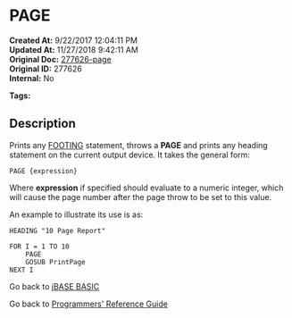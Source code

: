 # PAGE

**Created At:** 9/22/2017 12:04:11 PM  
**Updated At:** 11/27/2018 9:42:11 AM  
**Original Doc:** [277626-page](https://docs.jbase.com/36868-jbase-basic/277626-page)  
**Original ID:** 277626  
**Internal:** No  

**Tags:**
<badge text='printing' vertical='middle' />
<badge text='output' vertical='middle' />

## Description

Prints any [FOOTING](./../footing) statement, throws a **PAGE** and prints any heading statement on the current output device. It takes the general form:

```
PAGE {expression}
```

Where **expression** if specified should evaluate to a numeric integer, which will cause the page number after the page throw to be set to this value.

An example to illustrate its use is as:

```
HEADING "10 Page Report"

FOR I = 1 TO 10
    PAGE
    GOSUB PrintPage
NEXT I
```

Go back to [jBASE BASIC](./../README.md)

Go back to [Programmers' Reference Guide](./../../reference-guides/jbc/README.md)

